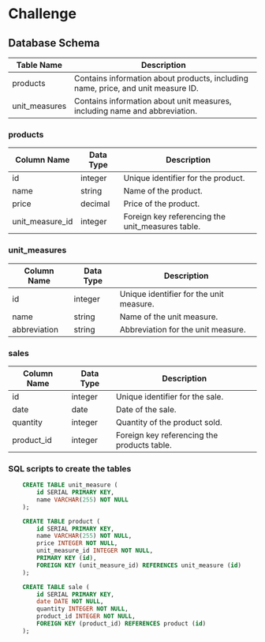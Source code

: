 # Challenge

## Database Schema

| Table Name | Description |
|------------|-------------|
| products   | Contains information about products, including name, price, and unit measure ID. |
| unit_measures | Contains information about unit measures, including name and abbreviation. |

### products

| Column Name | Data Type | Description |
|-------------|----------|-------------|
| id          | integer  | Unique identifier for the product. |
| name        | string   | Name of the product. |
| price       | decimal  | Price of the product. |
| unit_measure_id | integer | Foreign key referencing the unit_measures table. |

### unit_measures

| Column Name | Data Type | Description |
|-------------|----------|-------------|
| id          | integer  | Unique identifier for the unit measure. |
| name        | string   | Name of the unit measure. |
| abbreviation | string  | Abbreviation for the unit measure. |

### sales

| Column Name | Data Type | Description |
|-------------|----------|-------------|
| id          | integer  | Unique identifier for the sale. |
| date        | date     | Date of the sale. |
| quantity    | integer  | Quantity of the product sold. |
| product_id  | integer  | Foreign key referencing the products table. |



### SQL scripts to create the tables

```sql
    CREATE TABLE unit_measure (
        id SERIAL PRIMARY KEY,
        name VARCHAR(255) NOT NULL
    );

    CREATE TABLE product (
        id SERIAL PRIMARY KEY,
        name VARCHAR(255) NOT NULL,
        price INTEGER NOT NULL,
        unit_measure_id INTEGER NOT NULL,
        PRIMARY KEY (id),
        FOREIGN KEY (unit_measure_id) REFERENCES unit_measure (id)
    );

    CREATE TABLE sale (
        id SERIAL PRIMARY KEY,
        date DATE NOT NULL,
        quantity INTEGER NOT NULL,
        product_id INTEGER NOT NULL,
        FOREIGN KEY (product_id) REFERENCES product (id)
    );
```
